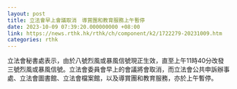 ```yaml
---
layout: post
title: 立法會早上會議取消　導賞團和教育服務上午暫停
date: 2023-10-09 07:39:20.000000000 +08:00
link: https://news.rthk.hk/rthk/ch/component/k2/1722279-20231009.htm
categories: rthk
---
```


立法會秘書處表示，由於八號烈風或暴風信號現正生效，直至上午11時40分改發三號烈風或暴風信號。立法會委員會早上的會議將會取消，而立法會公共申訴辦事處、立法會圖書館、立法會檔案館，以及導賞團和教育服務，亦於上午暫停。
